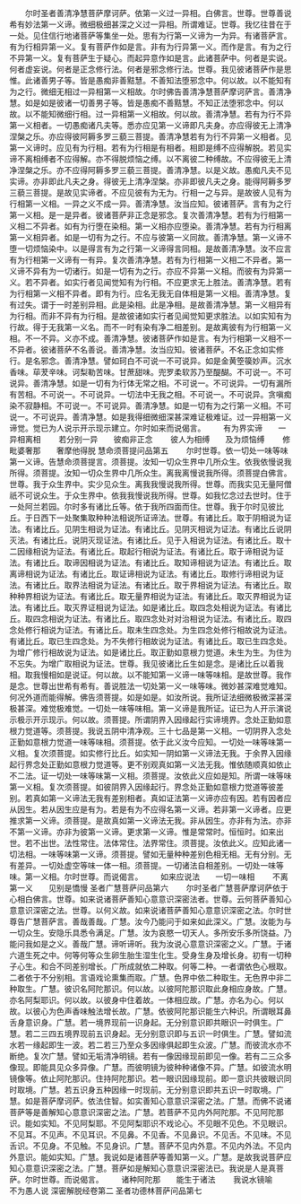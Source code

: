 <!-- { "loadSidebar": true } -->
　　尔时圣者善清净慧菩萨摩诃萨。依第一义过一异相。白佛言。世尊。世尊善说希有妙法第一义谛。微细极细甚深之义过一异相。所谓难证。世尊。我忆往昔在于一处。见住信行地诸菩萨等集坐一处。思有为行第一义谛为一为异。有诸菩萨言。有为行相异第一义。复有菩萨作如是言。非有为行异第一义。而作是言。有为之行不异第一义。复有菩萨生于疑心。而起异意作如是言。此诸菩萨中。何者是实说。何者虚妄说。何者是正念修行法。何者是邪念修行法。世尊。我见彼诸菩萨作是思惟。此诸善男子等。皆是愚痴非善黠慧。不善知法堕邪念中。何以故。以不能知有为之行。微细无相过一异相第一义相故。尔时佛告善清净慧菩萨摩诃萨言。善清净慧。如是如是彼诸一切善男子等。皆是愚痴不善黠慧。不知正法堕邪念中。何以故。以不能知微细行相。过一异相第一义相故。何以故。善清净慧。若有为行不异第一义相者。一切愚痴诸凡夫等。悉亦应见第一义谛即凡夫身。亦应得彼无上清净涅槃之乐。亦应得彼阿耨多罗三藐三菩提。善清净慧若有为行不异第一义相者。见第一义谛时。应见有为行相。若有为行相是有相者。相即是缚不应得解脱。若见实谛不离相缚者不应得解。亦不得脱烦恼之缚。以不离彼二种缚故。不应得彼无上清净涅槃之乐。亦不应得阿耨多罗三藐三菩提。善清净慧。以是义故。愚痴凡夫不见实谛。亦非即此凡夫之身。得彼无上清净涅槃。亦非即彼凡夫之身。能得阿耨多罗三藐三菩提。是故见实谛者。不应见彼有为无为。行相一之与异。是故彼人见有为行相第一义相。一异之义不成一异。善清净慧。汝当应知。彼诸菩萨。言有为之行第一义相。是一是异者。彼诸菩萨非正念是邪念。复次善清净慧。若有为行相第一义相二不异者。如有为行堕在染相。第一义相亦应堕染。善清净慧。若有为行相离第一义相异者。如是一切有为之行。不应与彼第一义同故。善清净慧。第一义谛不堕一切烦恼染中。以是得言有为之行第一义谛得言同相。是故善清净慧。汝不应言有为行相第一义谛有一有异。复次善清净慧。若有为行相第一义相二不异者。第一义谛不异有为一切诸行。如是一切有为之行。亦应不异第一义相。而彼有为异第一义。若不异者。如实行者见闻觉知有为行相。不应更求无上胜法。善清净慧。若有为行相第一义相不异者。即有为行。应名无我无自体相是第一义相。善清净慧。复有过失。谓于一时差别异相。此是染相。此是净相。是故善清净慧。第一义相异有为行相。而非不异有为行相。是故彼诸如实行者见闻觉知更求胜法。以如实知有为行故。得于无我第一义名。而不一时有染有净二相差别。是故离彼有为行相第一义相。不一不异。义亦不成。善清净慧。彼诸菩萨作如是言。有为行相第一义相不一不异者。彼诸菩萨不名善说。善清净慧。汝当应知。彼诸菩萨。不名正念如实修行。是名邪念。善清净慧。譬如珂白不可说一不可说异。如是金黄箜篌妙声。沉水香味。荜茇辛味。诃梨勒苦味。甘蔗甜味。兜罗柔软苏乃至醍醐。不可说一。不可说异。善清净慧。如是一切有为行体无常之相。不可说一。不可说异。一切有漏所有苦相。不可说一。不可说异。一切法中无我之相。不可说一。不可说异。贪嗔痴染不寂静相。不可说一。不可说异。善清净慧。如是一切有为之行第一义相。不可说一。不可说异。善清净慧。如是我得细微细深甚深难证极难证。过一异相第一义谛觉。觉已为人说示开示现示建立。尔时如来而说偈言。
　　有为界实谛　　一异相离相
　　若分别一异　　彼痴非正念
　　彼人为相缚　　及为烦恼缚
　　修毗婆奢那　　奢摩他得脱
慧命须菩提问品第五
　　尔时世尊。依一切处一味等味第一义谛。告慧命须菩提言。须菩提。汝知一切众生界中几所众生。依我依慢说我所得。须菩提。汝知一切众生界中几所众生。离我离慢说我所得。须菩提白佛言。世尊。我于众生界中。实少见众生。离我我慢说我所得。世尊。而我实见无量阿僧祇不可说众生。于众生界中。依我我慢说我所得。世尊。如我忆念过去世时。住于一处阿兰若园。尔时多有诸比丘等。依于我所四面而住。世尊。我于尔时见彼比丘。于日西下一处聚集取种种法相说所证谛法。世尊。有诸比丘。取于阴相说为证法。有诸比丘。见阴生相说为证法。有诸比丘。见阴灭相说为证法。有诸比丘说阴灭法。有诸比丘。说阴灭现证法。有诸比丘。见于入相说为证法。有诸比丘。取十二因缘相说为证法。有诸比丘。取起行相说为证法。有诸比丘。取于谛相说为证法。有诸比丘。取谛因相说为证法。有诸比丘。取知谛相说为证法。有诸比丘。取离谛相说为证法。有诸比丘。取证谛相说为证法。有诸比丘。取修行谛相说为证法。有诸比丘。取界法相说为证法。有诸比丘。取于界相说为证法。有诸比丘。取种种界相说为证法。有诸比丘。取无量界相说为证法。有诸比丘。取灭界相说为证法。有诸比丘。取灭界证相说为证法。如是诸比丘。取四念处相说为证法。有诸比丘。取四念相说为证法。有诸比丘。取四念处对对治相说为证法。有诸比丘。取四念处修行相说为证法。有诸比丘。取未生四念处。为生四念处修行相故说为证法。有诸比丘。取已生四念处。为不失修行相故说为证法。有诸比丘。取已生四念处。为增广修行相故说为证法。如是诸比丘。取正勤如意根力觉道。未生为生。为住为不忘失。为增广取相说为证法。世尊。我见彼诸比丘生如是念。是诸比丘以着我相。取我慢相如是说证。何以故。以不能知第一义谛一味等味相。是故世尊。我作是念。世尊出世希有希有。善说胜法一切处第一义一味等味。微妙甚深难觉难知。何况外道而能得解。佛告须菩提。如是如是。如汝所说。我所证法细微极微深甚深极甚深。难觉极难觉。一切处一味等味相。第一义谛是我所证。证已为人开示演说示极示开示现示。何以故。须菩提。所谓阴界入因缘起行实谛境界。念处正勤如意根力觉道等。须菩提。我说五阴中清净观。三十七品是第一义相。一切阴界入念处正勤如意根力觉道一味等味相。须菩提。依于此义汝今应知。一切处一味等味第一义相。复次须菩提。如实修行比丘。如实知一阴如第一义谛法无我。于余界入因缘起行界念处正勤如意根力觉道等。更不别观真如第一义法无我。惟依随顺真如依止不二法。证一切处一味等味第一义相。须菩提。汝依此义应如是知。所谓一味等味第一义相。复次须菩提。如彼阴界入因缘起行。界念处正勤如意根力觉道等彼差别。若真如第一义谛法无我有差别相者。真如证法第一义谛亦应有因。若有因者应从因生。若从因生应是有为。若是有为不应得名第一义谛。若非第一义谛者。应更推求第一义谛。须菩提。是故真如第一义谛法无我。非从因生。亦非有为法。亦非不第一义谛。亦非为彼第一义谛。更求第一义谛。惟是常常时。恒恒时。如来出世。若不出世。法性常住。法体常住。法界常住。须菩提。汝依此义。应知此诸一切法相。一味等味第一义谛。须菩提。譬如无量种种差别色相无相。无有分别。无有差异。一切处虚空等味一体一相。须菩提。一切诸法自相差别。一切处一味等味。第一义相。尔时世尊。而说偈言。
　　如来应说法　　一切一味相
　　不离第一义　　见别是憍慢
圣者广慧菩萨问品第六
　　尔时圣者广慧菩萨摩诃萨依于心相白佛言。世尊。如来说诸菩萨善知心意意识深密法者。世尊。云何菩萨善知心意意识深密之法。世尊。以何义故。如来说诸菩萨善知心意意识深密之法。尔时世尊告广慧菩萨言。善哉善哉。广慧。汝今乃能问于如来如此深义。广慧。汝能为与一切众生。安隐乐具悉令满足。广慧。汝为哀愍一切天人。多所安乐多所饶益。乃能问我如是之义。善哉广慧。谛听谛听。我为汝说心意意识深密之义。广慧。于诸六道生死之中。何等何等众生卵生胎生湿生化生。受身生身及增长身。初有一切种子心生。和合不同差别增长。广所成就依二种取。何等二种。一者谓依色心根取。二者依于不分别相。言语戏论熏集而取。广慧。色界中依二种取生。无色界中非二种取生。广慧。彼识名阿陀那识。何以故。以彼阿陀那识取此身相应身故。广慧。亦名阿梨耶识。何以故。以彼身中住着故。一体相应故。广慧。亦名为心。何以故。以彼心为色声香味触法增长故。广慧。依彼阿陀那识能生六种识。所谓眼耳鼻舌身意识身。广慧。若一境界现前一识身起。无分别意识即共眼识一时俱生。广慧。若二三四五境界现前五识身起。无分别意识即与五识一时俱生。广慧。譬如流水若一缘起即生一波。若二若三乃至众多因缘俱起即生众波。广慧。而彼流水亦不断绝。复次广慧。譬如无垢清净明镜。若有一像因缘现前即见一像。若有二三众多像现。即能具见众多异像。广慧。而彼明镜为彼种种诸像不异。广慧。如彼流水明镜像等。依止阿陀那识。住持阿陀那识。若一眼识因缘现前。即一意识共彼眼识同时取境。广慧。若五识身五种因缘一时现前。无分别意识即共五识一时取境。广慧。如是菩萨摩诃萨。依法住智。如实善知心意意识深密之法。广慧。而佛不说诸菩萨等是善解知心意意识深密之法。广慧。若菩萨不见内外阿陀那。不见阿陀那识。能如实知。不见阿梨耶。不见阿梨耶识不戏论心。不见眼不见色。不见眼识。不见耳。不见声。不见耳识。不见鼻。不见香。不见鼻识。不见舌。不见味。不见舌识。不见身。不见触。不见身识。广慧。菩萨不见内外意。不见内外法。不见内外意识。能如实知。广慧。我说如是诸菩萨等善知第一义。广慧。是故我说菩萨应知心意意识深密之法。广慧。菩萨如是解知心意意识深密法已。我说是人是真菩萨。尔时世尊。而说偈言。
　　诸种阿陀那　　能生于诸法
　　我说水镜喻　　不为愚人说
深密解脱经卷第二
圣者功德林菩萨问品第七
